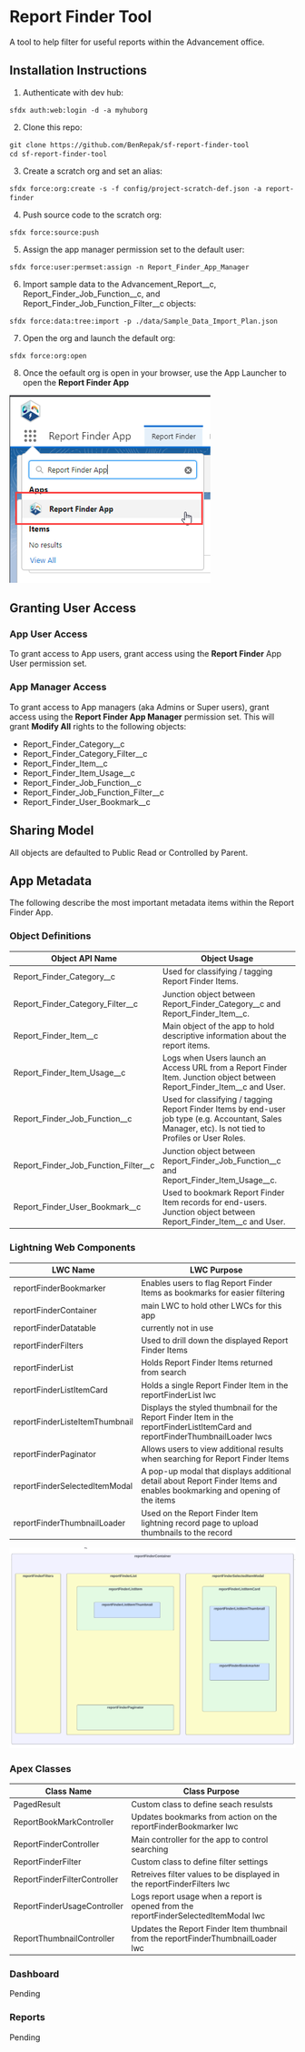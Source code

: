# Report Finder Tool

A tool to help filter for useful reports within the Advancement office. 

## Installation Instructions
1. Authenticate with dev hub:
```
sfdx auth:web:login -d -a myhuborg
```
2. Clone this repo:
```
git clone https://github.com/BenRepak/sf-report-finder-tool
cd sf-report-finder-tool
```
3. Create a scratch org and set an alias: 
```
sfdx force:org:create -s -f config/project-scratch-def.json -a report-finder
```
4. Push source code to the scratch org:
```
sfdx force:source:push
```
5. Assign the app manager permission set to the default user:
```
sfdx force:user:permset:assign -n Report_Finder_App_Manager
```
6. Import sample data to the Advancement_Report__c, Report_Finder_Job_Function__c, and Report_Finder_Job_Function_Filter__c objects:
```
sfdx force:data:tree:import -p ./data/Sample_Data_Import_Plan.json
```
7. Open the org and launch the default org:
```
sfdx force:org:open
```
8. Once the oefault org is open in your browser, use the App Launcher to open the **Report Finder App**
<img src="documentation-assets\launch_report_finder_app.png" alt="open the Report Finder App from App Launcher" title="Report Finder App" />



## Granting User Access
### App User Access
To grant access to App users, grant access using the **Report Finder** App User permission set.

### App Manager Access
To grant access to App managers (aka Admins or Super users), grant access using the **Report Finder App Manager** permission set. This will grant **Modify All** rights to the following objects:
- Report_Finder_Category__c
- Report_Finder_Category_Filter__c
- Report_Finder_Item__c
- Report_Finder_Item_Usage__c
- Report_Finder_Job_Function__c
- Report_Finder_Job_Function_Filter__c
- Report_Finder_User_Bookmark__c

## Sharing Model
All objects are defaulted to Public Read or Controlled by Parent.

## App Metadata
The following describe the most important metadata items within the Report Finder App.

### Object Definitions 
Object API Name | Object Usage
----------------|----------------
Report_Finder_Category__c | Used for classifying / tagging Report Finder Items.
Report_Finder_Category_Filter__c | Junction object between Report_Finder_Category__c and Report_Finder_Item__c.
Report_Finder_Item__c | Main object of the app to hold descriptive information about the report items.
Report_Finder_Item_Usage__c | Logs when Users launch an Access URL from a Report Finder Item. Junction object between Report_Finder_Item__c and User.
Report_Finder_Job_Function__c | Used for classifying / tagging Report Finder Items by end-user job type (e.g. Accountant, Sales Manager, etc). Is not tied to Profiles or User Roles. 
Report_Finder_Job_Function_Filter__c | Junction object between Report_Finder_Job_Function__c and Report_Finder_Item_Usage__c.
Report_Finder_User_Bookmark__c | Used to bookmark Report Finder Item records for end-users. Junction object between Report_Finder_Item__c and User.

### Lightning Web Components  
LWC Name | LWC Purpose
----------------|----------------
reportFinderBookmarker | Enables users to flag Report Finder Items as bookmarks for easier filtering
reportFinderContainer | main LWC to hold other LWCs for this app
reportFinderDatatable | currently not in use
reportFinderFilters| Used to drill down the displayed Report Finder Items
reportFinderList | Holds Report Finder Items returned from search
reportFinderListItemCard | Holds a single Report Finder Item in the reportFinderList lwc
reportFinderListeItemThumbnail | Displays the styled thumbnail for the Report Finder Item in the reportFinderListItemCard and reportFinderThumbnailLoader lwcs
reportFinderPaginator | Allows users to view additional results when searching for Report Finder Items 
reportFinderSelectedItemModal | A pop-up modal that displays additional detail about Report Finder Items and enables bookmarking and opening of the items 
reportFinderThumbnailLoader | Used on the Report Finder Item lightning record page to upload thumbnails to the record

<img src="documentation-assets\report_finder_lwcs_diagram.png" alt="diagram of lwcs in report finder app" title="Report Finder App LWC Diagram" />


### Apex Classes 
Class Name | Class Purpose
----------------|----------------
PagedResult | Custom class to define seach resulsts 
ReportBookMarkController | Updates bookmarks from action on the reportFinderBookmarker lwc
ReportFinderController | Main controller for the app to control searching
ReportFinderFilter | Custom class to define filter settings
ReportFinderFilterController | Retreives filter values to be displayed in the reportFinderFilters lwc
ReportFinderUsageController | Logs report usage when a report is opened from the reportFinderSelectedItemModal lwc
ReportThumbnailController | Updates the Report Finder Item thumbnail from the reportFinderThumbnailLoader lwc

### Dashboard
Pending

### Reports
Pending
